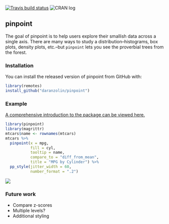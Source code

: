 
<!-- README.md is generated from README.Rmd. Please edit that file -->

[![Travis build
status](https://travis-ci.org/daranzolin/pinpoint.svg?branch=master)](https://travis-ci.org/daranzolin/pinpoint)
![CRAN log](http://www.r-pkg.org/badges/version/pinpoint)

## pinpoint

The goal of pinpoint is to help users explore their smallish data across
a single axis. There are many ways to study a distribution–histograms,
box plots, density plots, etc.–but `pinpoint` lets you see the
proverbial trees from the forest.

### Installation

You can install the released version of pinpoint from GitHub with:

``` r
library(remotes)
install_github("daranzolin/pinpoint")
```

### Example

[A comprehensive introduction to the package can be viewed
here.](http://rpubs.com/daranzolin/pinpoint-intro)

``` r
library(pinpoint)
library(magrittr)
mtcars$name <- rownames(mtcars)
mtcars %>% 
  pinpoint(x = mpg, 
           fill = cyl, 
           tooltip = name,
           compare_to = "diff_from_mean",
           title = "MPG by Cylinder") %>% 
  pp_style(jitter_width = 60,
           number_format = ".2")
```

![](inst/example1.gif)

### Future work

  - Compare z-scores
  - Multiple levels?
  - Additional styling
